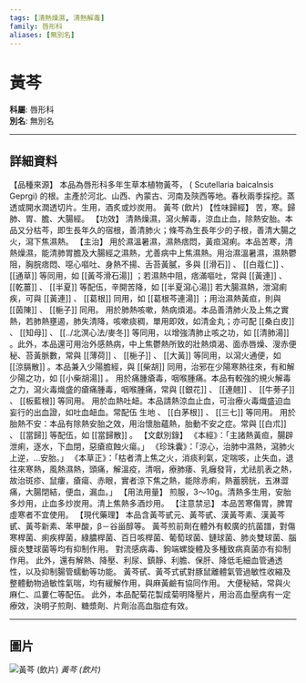 ```yaml
---
tags: [清熱燥濕, 清熱解毒]
family: 唇形科
aliases: [無別名]
---
```


# 黃芩

**科屬**: 唇形科  
**別名**: 無別名  

---

## 詳細資料
【品種來源】
本品為唇形科多年生草本植物黃芩， (
Scutellaria baicalnsis
Geprgi) 的根。主產於河北、山西、內蒙古、河南及陝西等地。春秋兩季採挖。蒸透或開水潤透切片。生用，酒炙或炒炭用。
黃芩 (飲片)
【性味歸經】
苦，寒。歸肺、胃、膽、大腸經。
【功效】
清熱燥濕，瀉火解毒，涼血止血，除熱安胎。本品又分枯芩，即生長年久的宿根，善清肺火；條芩為生長年少的子根，善清大腸之火，瀉下焦濕熱。
【主治】
用於濕溫暑濕，濕熱痞悶，黃疸瀉痢。本品苦寒，清熱燥濕，能清肺胃膽及大腸經之濕熱，尤善病中上焦濕熱。用治濕溫暑濕，濕熱鬱阻，胸脘痞悶、噁心嘔吐、身熱不揚、舌苔黃膩，多與 [[滑石]] 、 [[白蔻仁]] 、 [[通草]] 等同用，如 [[黃芩滑石湯]] ；若濕熱中阻，痞滿嘔吐，常與 [[黃連]] 、 [[乾薑]] 、 [[半夏]] 等配伍，辛開苦降，如 [[半夏瀉心湯]] 若大腸濕熱，泄瀉痢疾，可與 [[黃連]] 、 [[葛根]] 同用，如 [[葛根芩連湯]] ；用治濕熱黃疸，則與 [[茵陳]] 、 [[梔子]] 同用。
用於肺熱咳嗽，熱病煩渴。本品善清肺火及上焦之實熱，若肺熱壅遏，肺失清降，咳嗽痰稠，單用即效，如清金丸；亦可配 [[桑白皮]] 、 [[知母]] 、 [[../北溟心法/麥冬]] 等同用，以增強清肺止咳之功，如 [[清肺湯]] 。此外，本品還可用治外感熱病，中上焦鬱熱所致的壯熱煩渴、面赤唇燥、溲赤便秘、苔黃脈數，常與 [[薄荷]] 、 [[梔子]] 、 [[大黃]] 等同用，以瀉火通便，如 [[涼膈散]] 。本品兼入少陽膽經，與 [[柴胡]] 同用，治邪在少陽寒熱往來，有和解少陽之功，如 [[小柴胡湯]] 。
用於痛腫瘡毒，咽喉腫痛。本品有較強的規火解毒之力，瀉火毒熾盛的瘡痛腫毒，咽喉腫痛，常與 [[銀花]] 、 [[連翹]] 、 [[牛蒡子]] 、 [[板藍根]] 等同用。
用於血熱吐衄。本品請熱涼血止血，可治療火毒熾盛迫血妄行的出血證，如吐血衄血。常配伍
生地
、 [[白茅根]] 、 [[三七]] 等同用。
用於胎熱不安：本品有除熱安胎之效，用治懷胎蘊熱，胎動不安之症。常與 [[白朮]] 、 [[當歸]] 等配伍，如 [[當歸散]] 。
【文獻別錄】
《本經》：「主諸熱黃疸，腸辟泄痢，逐水，下血閉，惡瘡疸蝕火瘍。」
《珍珠囊》：「涼心，治肺中濕熱，瀉肺火上逆，…安胎。」
《本草正》：「枯者清上焦之火，消痰利氣，定喘咳，止失血，退往來寒熱，風熱濕熱，頭痛，解溫疫，清咽，療肺痿、乳癰發背，尤祛肌表之熱，故治斑疹、鼠瘻，瘡瘍、赤眼，實者涼下焦之熱，能除赤痢，熱蓄膀胱，五淋澀痛，大腸閉結，便血，漏血。」
【用法用量】
煎服，3～10g。清熱多生用，安胎多炒用，止血多炒炭用。清上焦熱多酒炒用。
【注意禁忌】
本品苦寒傷胃，脾胃虛寒者不宜使用。
【現代藥理】
本品含黃芩甙元、黃芩甙、漢黃芩素、漢黃芩甙、黃芩新素、苯甲酸，β－谷甾醇等。
黃芩煎前劑在體外有較廣的抗菌譜，對傷寒桿菌、痢疾桿菌，綠膿桿菌、百日咳桿菌、葡萄球菌、鏈球菌、肺炎雙球菌、腦膜炎雙球菌等均有抑制作用。
對流感病毒、鉤端螺旋體及多種致病真菌亦有抑制作用。
此外，還有解熱、降壓、利尿、鎮靜、利膽、保肝、降低毛細血管通透性，以及抑制腸管蠕動等功能。
黃芩甙、黃芩式甙對豚鼠離體氣管過敏性收縮及整體動物過敏性氣喘，均有緩解作用，與麻黃鹼有協同作用。
大便秘結，常與火麻仁、瓜蔞仁等配伍。
此外，本品配菊花製成菊明降壓片，用治高血壓病有一定療效，決明子煎劑、糖漿劑、片劑治高血脂症有效。

---

## 圖片
![黃芩 (飲片)](https://yibian.hopto.org/pic/yao/huangqin1.gif)
_黃芩 (飲片)_


